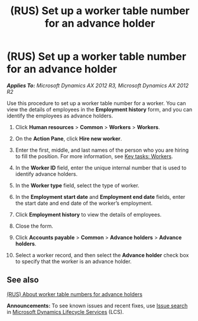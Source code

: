 ﻿---
title: (RUS) Set up a worker table number for an advance holder
TOCTitle: (RUS) Set up a worker table number for an advance holder
ms:assetid: f0a3d550-520c-40f3-a522-263fa7f29b03
ms:mtpsurl: https://technet.microsoft.com/en-us/library/JJ678603(v=AX.60)
ms:contentKeyID: 49388085
ms.date: 04/18/2014
mtps_version: v=AX.60
f1_keywords:
- set up
- (RUS)
- Russia
- worker table
---

# (RUS) Set up a worker table number for an advance holder 


_**Applies To:** Microsoft Dynamics AX 2012 R3, Microsoft Dynamics AX 2012 R2_

Use this procedure to set up a worker table number for a worker. You can view the details of employees in the **Employment history** form, and you can identify the employees as advance holders.

1.  Click **Human resources** \> **Common** \> **Workers** \> **Workers**.

2.  On the **Action Pane**, click **Hire new worker**.

3.  Enter the first, middle, and last names of the person who you are hiring to fill the position. For more information, see [Key tasks: Workers](key-tasks-workers.md).

4.  In the **Worker ID** field, enter the unique internal number that is used to identify advance holders.

5.  In the **Worker type** field, select the type of worker.

6.  In the **Employment start date** and **Employment end date** fields, enter the start date and end date of the worker’s employment.

7.  Click **Employment history** to view the details of employees.

8.  Close the form.

9.  Click **Accounts payable** \> **Common** \> **Advance holders** \> **Advance holders**.

10. Select a worker record, and then select the **Advance holder** check box to specify that the worker is an advance holder.

## See also

[(RUS) About worker table numbers for advance holders](rus-about-worker-table-numbers-for-advance-holders.md)

  
**Announcements:** To see known issues and recent fixes, use [Issue search](http://go.microsoft.com/fwlink/?linkid=389258) in [Microsoft Dynamics Lifecycle Services](http://go.microsoft.com/fwlink/?linkid=306505) (LCS).

